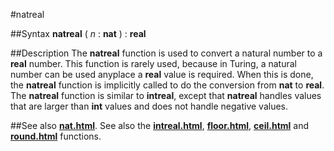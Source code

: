 
#natreal

##Syntax
**natreal** ( _n_ : **nat** ) : **real**


##Description
The **natreal** function is used to convert a natural number to a **real** number. This function is rarely used, because in Turing, a natural number can be used anyplace a **real** value is required. When this is done, the **natreal** function is implicitly called to do the conversion from **nat** to **real**. The **natreal** function is similar to **intreal**, except that **natreal** handles values that are larger than **int** values and does not handle negative values.


##See also
**[nat.html](nat)**. See also the **[intreal.html](intreal)**, **[floor.html](floor)**, **[ceil.html](ceil)** and **[round.html](round)** functions.

